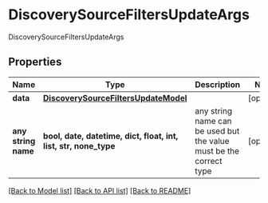 # DiscoverySourceFiltersUpdateArgs

DiscoverySourceFiltersUpdateArgs

## Properties
Name | Type | Description | Notes
------------ | ------------- | ------------- | -------------
**data** | [**DiscoverySourceFiltersUpdateModel**](DiscoverySourceFiltersUpdateModel.md) |  | [optional] 
**any string name** | **bool, date, datetime, dict, float, int, list, str, none_type** | any string name can be used but the value must be the correct type | [optional]

[[Back to Model list]](../README.md#documentation-for-models) [[Back to API list]](../README.md#documentation-for-api-endpoints) [[Back to README]](../README.md)


